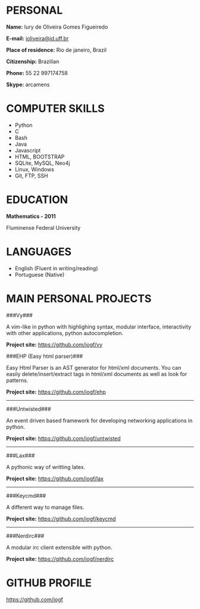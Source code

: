 PERSONAL
========

**Name:** 
Iury de Oliveira Gomes Figueiredo

**E-mail:** 
ioliveira@id.uff.br

**Place of residence:** 
Rio de janeiro, Brazil

**Citizenship:** 
Brazilian

**Phone:**
55 22 997174758

**Skype:**
arcamens

COMPUTER SKILLS
===============

- Python
- C
- Bash
- Java
- Javascript
- HTML, BOOTSTRAP
- SQLite, MySQL, Neo4j
- Linux, Windows
- Git, FTP, SSH


EDUCATION
=========

**Mathematics - 2011**

Fluminense Federal University

LANGUAGES
=========

- English (Fluent in writing/reading)
- Portuguese (Native)

MAIN PERSONAL PROJECTS
======================

###Vy###

A vim-like in python with highlighing syntax, modular interface, interactivity with
other applications, python autocompletion.

**Project site:**
https://github.com/iogf/vy

###EHP (Easy html parser)###

Easy Html Parser is an AST generator for html/xml documents. 
You can easily delete/insert/extract tags in html/xml documents as well as look for patterns.

**Project site:**
https://github.com/iogf/ehp

***

###Untwisted###

An event driven based framework for developing networking applications in python.

**Project site:**
https://github.com/iogf/untwisted

***

###Lax###

A pythonic way of writting latex.

**Project site:**
https://github.com/iogf/lax

***

###Keycmd###

A different way to manage files.

**Project site:**
https://github.com/iogf/keycmd

***

###Nerdirc###

A modular irc client extensible with python.

**Project site:**
https://github.com/iogf/nerdirc


GITHUB PROFILE
==============

https://github.com/iogf





